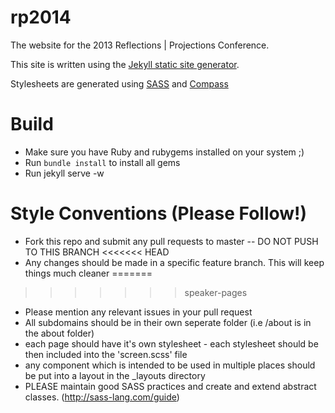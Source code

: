 rp2014
======

The website for the 2013 Reflections | Projections Conference.

This site is written using the [Jekyll static site generator](http://jekyllrb.com).

Stylesheets are generated using [SASS]() and [Compass]()

Build
====
* Make sure you have Ruby and rubygems installed on your system ;)
* Run `bundle install` to install all gems
* Run jekyll serve -w


Style Conventions (Please Follow!)
===

* Fork this repo and submit any pull requests to master -- DO NOT PUSH TO THIS BRANCH
<<<<<<< HEAD
* Any changes should be made in a specific feature branch. This will keep things much cleaner
=======
>>>>>>> speaker-pages
* Please mention any relevant issues in your pull request
* All subdomains should be in their own seperate folder (i.e /about is in the about folder)
* each page should have it's own stylesheet - each stylesheet should be then included into the 'screen.scss' file
* any component which is intended to be used in multiple places should be put into a layout in the _layouts directory
* PLEASE maintain good SASS practices and create and extend abstract classes. (http://sass-lang.com/guide)

